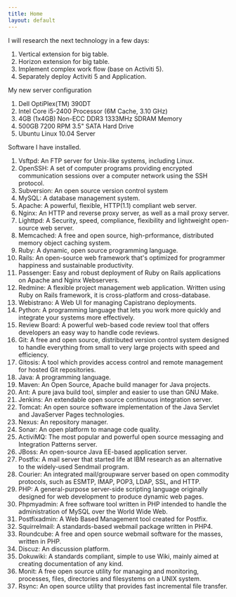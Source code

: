 ```yaml
---
title: Home
layout: default
---
```



<div>I will research the next technology in a few days:</div>
<ol>
<li>Vertical extension for big table.</li>
<li>Horizon extension for big table.</li>
<li>Implement complex work flow (base on Activiti 5).</li>
<li>Separately deploy Activiti 5 and Application.</li>
</ol>

<div>My new server configuration</div>
<ol>
<li>Dell OptiPlex(TM) 390DT</li>
<li>Intel Core i5-2400 Processor (6M Cache, 3.10 GHz)</li>
<li>4GB (1x4GB) Non-ECC DDR3 1333MHz SDRAM Memory</li>
<li>500GB 7200 RPM 3.5" SATA Hard Drive</li>
<li>Ubuntu Linux 10.04 Server</li>
</ol>

<div>Software I have installed.</div>
<ol>
<li>Vsftpd: An FTP server for Unix-like systems, including Linux.</li>
<li>OpenSSH: A set of computer programs providing encrypted communication sessions over a computer network using the SSH protocol.</li>
<li>Subversion: An open source version control system</li>
<li>MySQL: A database management system.</li>
<li>Apache: A powerful, flexible, HTTP(1.1) compliant web server.</li>
<li>Nginx: An HTTP and reverse proxy server, as well as a mail proxy server.</li>
<li>Lighttpd: A Security, speed, compliance, flexibility and lightweight open-source web server.</li>
<li>Memcached: A free and open source, high-prformance, distributed memory object caching system.</li>
<li>Ruby: A dynamic, open source programming language.</li>
<li>Rails: An open-source web framework that's optimized for programmer happiness and sustainable productivity.</li>
<li>Passenger: Easy and robust deployment of Ruby on Rails applications on Apache and Nginx Webservers.</li>
<li>Redmine: A flexible project management web application. Written using Ruby on Rails framework, it is cross-platform and cross-database.</li>
<li>Webistrano: A Web UI for managing Capistrano deployments.</li>
<li>Python: A programming language that lets you work more quickly and integrate your systems more effectively.</li>
<li>Review Board: A powerful web-based code review tool that offers developers an easy way to handle code reviews.</li>
<li>Git: A free and open source, distributed version control system designed to handle everything from small to very large projects with speed and efficiency.</li>
<li>Gitosis: A tool which provides access control and remote management for hosted Git repositories.</li>
<li>Java: A programming language.</li>
<li>Maven: An Open Source, Apache build manager for Java projects.</li>
<li>Ant: A pure java build tool, simpler and easier to use than GNU Make.</li>
<li>Jenkins: An extendable open source continuous integration server.</li>
<li>Tomcat: An open source software implementation of the Java Servlet and JavaServer Pages technologies.</li>
<li>Nexus: An repository manager.</li>
<li>Sonar: An open platform to manage code quality.</li>
<li>ActiviMQ: The most popular and powerful open source messaging and Integration Patterns server.</li>
<li>JBoss: An open-source Java EE-based application server.</li>
<li>Postfix: A mail server that started life at IBM research as an alternative to the widely-used Sendmail program.</li>
<li>Courier: An integrated mail/groupware server based on open commodity protocols, such as ESMTP, IMAP, POP3, LDAP, SSL, and HTTP.</li>
<li>PHP: A general-purpose server-side scripting language originally designed for web development to produce dynamic web pages.</li>
<li>Phpmyadmin: A free software tool written in PHP intended to handle the administration of MySQL over the World Wide Web.</li>
<li>Postfixadmin: A Web Based Management tool created for Postfix.</li>
<li>Squirrelmail: A standards-based webmail package written in PHP4.</li>
<li>Roundcube: A free and open source webmail software for the masses, written in PHP.</li>
<li>Discuz: An discussion platform.</li>
<li>Dokuwiki: A standards compliant, simple to use Wiki, mainly aimed at creating documentation of any kind.</li>
<li>Monit: A free open source utility for managing and monitoring, processes, files, directories and filesystems on a UNIX system.</li>
<li>Rsync: An open source utility that provides fast incremental file transfer.</li>
</ol>